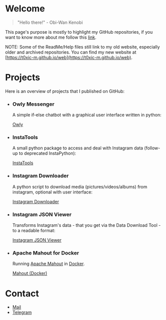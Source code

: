# Welcome

> "Hello there!"
> \- Obi-Wan Kenobi

This page's purpose is mostly to highlight my GitHub repositories, if you want to know more about me follow this [link](https://t0xic-m.github.io/web/).

NOTE: Some of the ReadMe/Help files still link to my old website, especially older and archived repositories. You can find my new website at [https://t0xic-m.github.io/web](https://t0xic-m.github.io/web).

# Projects

Here is an overview of projects that I published on GitHub:

- ### Owly Messenger

  A simple if-else chatbot with a graphical user interface written in python:

  [Owly](https://t0xic-m.github.io/owly)
  
- ### InstaTools

  A small python package to access and deal with Instagram data (follow-up to deprecated InstaPython):

  [InstaTools](https://t0xic-m.github.io/instatools/)

- ### Instagram Downloader

  A python script to download media (pictures/videos/albums) from instagram, optional with user interface:

  [Instagram Downloader](https://t0xic-m.github.io/instagram_downloader/)

- ### Instagram JSON Viewer

  Transforms Instagram's data - that you get via the Data Download Tool - to a readable format:

  [Instagram JSON Viewer](https://t0xic-m.github.io/instagram_json_viewer/)
  
- ### Apache Mahout for Docker

  Running [Apache Mahout](https://mahout.apache.org/) in [Docker](https://www.docker.com/).
  
  [Mahout (Docker)](https://github.com/t0xic-m/mahout_docker)

# Contact

- [Mail](mailto:micha.birklbauer@gmail.com)
- [Telegram](https://t.me/micha_birklbauer)
